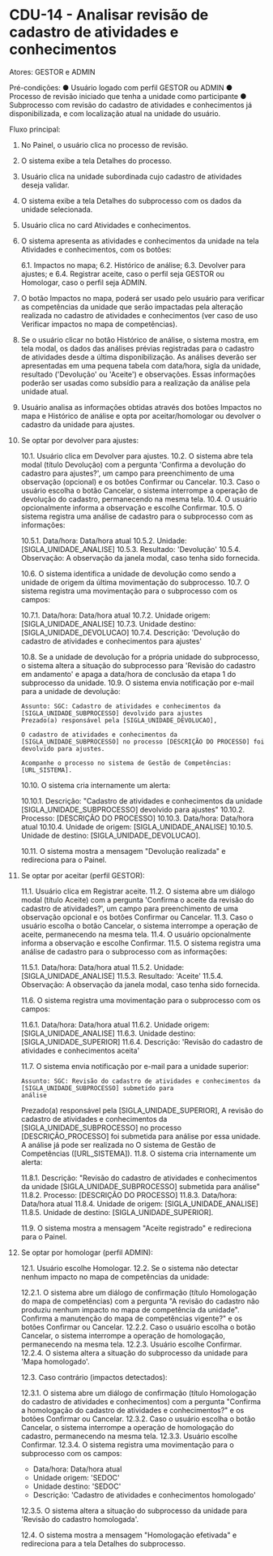 # CDU-14 - Analisar revisão de cadastro de atividades e conhecimentos

Atores: GESTOR e ADMIN

Pré-condições:
● Usuário logado com perfil GESTOR ou ADMIN
● Processo de revisão iniciado que tenha a unidade como participante
● Subprocesso com revisão do cadastro de atividades e conhecimentos já disponibilizada, e com localização atual na
unidade do usuário.

Fluxo principal:

1. No Painel, o usuário clica no processo de revisão.
2. O sistema exibe a tela Detalhes do processo.
3. Usuário clica na unidade subordinada cujo cadastro de atividades deseja validar.
4. O sistema exibe a tela Detalhes do subprocesso com os dados da unidade selecionada.
5. Usuário clica no card Atividades e conhecimentos.
6. O sistema apresenta as atividades e conhecimentos da unidade na tela Atividades e conhecimentos, com os botões:

   6.1. Impactos no mapa;
   6.2. Histórico de análise;
   6.3. Devolver para ajustes; e
   6.4. Registrar aceite, caso o perfil seja GESTOR ou Homologar, caso o perfil seja ADMIN.

7. O botão Impactos no mapa, poderá ser usado pelo usuário para verificar as competências da unidade que serão
   impactadas pela alteração realizada no cadastro de atividades e conhecimentos (ver caso de uso Verificar impactos no
   mapa de competências).
8. Se o usuário clicar no botão Histórico de análise, o sistema mostra, em tela modal, os dados das análises prévias
   registradas para o cadastro de atividades desde a última disponibilização. As análises deverão ser apresentadas em
   uma pequena tabela com data/hora, sigla da unidade, resultado ('Devolução' ou 'Aceite') e observações. Essas
   informações poderão ser usadas como subsídio para a realização da análise pela unidade atual.
9. Usuário analisa as informações obtidas através dos botões Impactos no mapa e Histórico de análise e opta por
   aceitar/homologar ou devolver o cadastro da unidade para ajustes.
10. Se optar por devolver para ajustes:

    10.1. Usuário clica em Devolver para ajustes.
    10.2. O sistema abre tela modal (título Devolução) com a pergunta 'Confirma a devolução do cadastro para ajustes?',
    um campo para preenchimento de uma observação (opcional) e os botões Confirmar ou Cancelar.
    10.3. Caso o usuário escolha o botão Cancelar, o sistema interrompe a operação de devolução do cadastro,
    permanecendo na mesma tela.
    10.4. O usuário opcionalmente informa a observação e escolhe Confirmar.
    10.5. O sistema registra uma análise de cadastro para o subprocesso com as informações:

    10.5.1. Data/hora: Data/hora atual
    10.5.2. Unidade: [SIGLA_UNIDADE_ANALISE]
    10.5.3. Resultado: 'Devolução'
    10.5.4. Observação: A observação da janela modal, caso tenha sido fornecida.

    10.6. O sistema identifica a unidade de devolução como sendo a unidade de origem da última movimentação do
    subprocesso.
    10.7. O sistema registra uma movimentação para o subprocesso com os campos:

    10.7.1. Data/hora: Data/hora atual
    10.7.2. Unidade origem: [SIGLA_UNIDADE_ANALISE]
    10.7.3. Unidade destino: [SIGLA_UNIDADE_DEVOLUCAO]
    10.7.4. Descrição: 'Devolução do cadastro de atividades e conhecimentos para ajustes'

    10.8. Se a unidade de devolução for a própria unidade do subprocesso, o sistema altera a situação do subprocesso
    para 'Revisão do cadastro em andamento' e apaga a data/hora de conclusão da etapa 1 do subprocesso da unidade.
    10.9. O sistema envia notificação por e-mail para a unidade de devolução:

    ```
    Assunto: SGC: Cadastro de atividades e conhecimentos da [SIGLA_UNIDADE_SUBPROCESSO] devolvido para ajustes
    Prezado(a) responsável pela [SIGLA_UNIDADE_DEVOLUCAO],

    O cadastro de atividades e conhecimentos da [SIGLA_UNIDADE_SUBPROCESSO] no processo [DESCRIÇÃO DO PROCESSO] foi
    devolvido para ajustes.

    Acompanhe o processo no sistema de Gestão de Competências: [URL_SISTEMA].
    ```

    10.10. O sistema cria internamente um alerta:

    10.10.1. Descrição: "Cadastro de atividades e conhecimentos da unidade [SIGLA_UNIDADE_SUBPROCESSO] devolvido para
    ajustes"
    10.10.2. Processo: [DESCRIÇÃO DO PROCESSO]
    10.10.3. Data/hora: Data/hora atual
    10.10.4. Unidade de origem: [SIGLA_UNIDADE_ANALISE]
    10.10.5. Unidade de destino: [SIGLA_UNIDADE_DEVOLUCAO].

    10.11. O sistema mostra a mensagem "Devolução realizada" e redireciona para o Painel.

11. Se optar por aceitar (perfil GESTOR):

    11.1. Usuário clica em Registrar aceite.
    11.2. O sistema abre um diálogo modal (título Aceite) com a pergunta 'Confirma o aceite da revisão do cadastro de
    atividades?', um campo para preenchimento de uma observação opcional e os botões Confirmar ou Cancelar.
    11.3. Caso o usuário escolha o botão Cancelar, o sistema interrompe a operação de aceite, permanecendo na mesma
    tela.
    11.4. O usuário opcionalmente informa a observação e escolhe Confirmar.
    11.5. O sistema registra uma análise de cadastro para o subprocesso com as informações:

    11.5.1. Data/hora: Data/hora atual
    11.5.2. Unidade: [SIGLA_UNIDADE_ANALISE]
    11.5.3. Resultado: 'Aceite'
    11.5.4. Observação: A observação da janela modal, caso tenha sido fornecida.

    11.6. O sistema registra uma movimentação para o subprocesso com os campos:

    11.6.1. Data/hora: Data/hora atual
    11.6.2. Unidade origem: [SIGLA_UNIDADE_ANALISE]
    11.6.3. Unidade destino: [SIGLA_UNIDADE_SUPERIOR]
    11.6.4. Descrição: 'Revisão do cadastro de atividades e conhecimentos aceita'

    11.7. O sistema envia notificação por e-mail para a unidade superior:
    ```
    Assunto: SGC: Revisão do cadastro de atividades e conhecimentos da [SIGLA_UNIDADE_SUBPROCESSO] submetido para
    análise
    ```
    Prezado(a) responsável pela [SIGLA_UNIDADE_SUPERIOR],
    A revisão do cadastro de atividades e conhecimentos da [SIGLA_UNIDADE_SUBPROCESSO] no processo [DESCRIÇÃO_PROCESSO]
    foi submetida para análise por essa unidade.
    A análise já pode ser realizada no O sistema de Gestão de Competências ([URL_SISTEMA]).
    11.8. O sistema cria internamente um alerta:

    11.8.1. Descrição: "Revisão do cadastro de atividades e conhecimentos da unidade [SIGLA_UNIDADE_SUBPROCESSO]
    submetida para análise"
    11.8.2. Processo: [DESCRIÇÃO DO PROCESSO]
    11.8.3. Data/hora: Data/hora atual
    11.8.4. Unidade de origem: [SIGLA_UNIDADE_ANALISE]
    11.8.5. Unidade de destino: [SIGLA_UNIDADE_SUPERIOR].

    11.9. O sistema mostra a mensagem "Aceite registrado" e redireciona para o Painel.

12. Se optar por homologar (perfil ADMIN):

    12.1. Usuário escolhe Homologar.
    12.2. Se o sistema não detectar nenhum impacto no mapa de competências da unidade:

    12.2.1. O sistema abre um diálogo de confirmação (título Homologação do mapa de competências) com a pergunta "A
    revisão do cadastro não produziu nenhum impacto no mapa de competência da unidade". Confirma a manutenção do mapa de
    competências vigente?" e os botões Confirmar ou Cancelar.
    12.2.2. Caso o usuário escolha o botão Cancelar, o sistema interrompe a operação de homologação, permanecendo na
    mesma tela.
    12.2.3. Usuário escolhe Confirmar.
    12.2.4. O sistema altera a situação do subprocesso da unidade para 'Mapa homologado'.

    12.3. Caso contrário (impactos detectados):

    12.3.1. O sistema abre um diálogo de confirmação (título Homologação do cadastro de atividades e conhecimentos) com
    a pergunta "Confirma a homologação do cadastro de atividades e conhecimentos?" e os botões Confirmar ou Cancelar.
    12.3.2. Caso o usuário escolha o botão Cancelar, o sistema interrompe a operação de homologação do cadastro,
    permanecendo na mesma tela.
    12.3.3. Usuário escolhe Confirmar.
    12.3.4. O sistema registra uma movimentação para o subprocesso com os campos:
    - Data/hora: Data/hora atual
    - Unidade origem: 'SEDOC'
    - Unidade destino: 'SEDOC'
    - Descrição: 'Cadastro de atividades e conhecimentos homologado'

    12.3.5. O sistema altera a situação do subprocesso da unidade para 'Revisão do cadastro homologada'.

    12.4. O sistema mostra a mensagem "Homologação efetivada" e redireciona para a tela Detalhes do subprocesso.